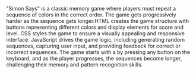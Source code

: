 "Simon Says" is a classic memory game where players must repeat a sequence of colors in the correct order. The game gets progressively harder as the sequence gets longer.HTML creates the game structure with buttons representing different colors and display elements for score and level. CSS styles the game to ensure a visually appealing and responsive interface. JavaScript drives the game logic, including generating random sequences, capturing user input, and providing feedback for correct or incorrect sequences. The game starts with a by pressing any button on the keyboard, and as the player progresses, the sequences become longer, challenging their memory and pattern recognition skills. 
